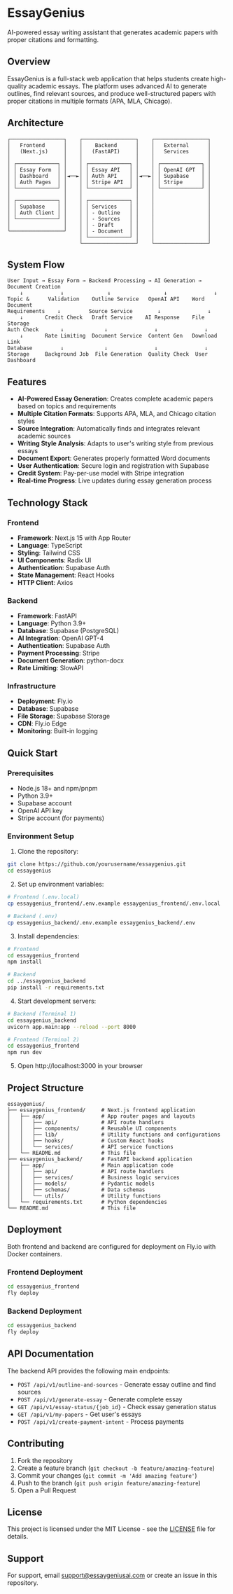 # EssayGenius

AI-powered essay writing assistant that generates academic papers with proper citations and formatting.

## Overview

EssayGenius is a full-stack web application that helps students create high-quality academic essays. The platform uses advanced AI to generate outlines, find relevant sources, and produce well-structured papers with proper citations in multiple formats (APA, MLA, Chicago).

## Architecture

```
┌─────────────────┐    ┌─────────────────┐    ┌─────────────────┐
│   Frontend      │    │    Backend      │    │   External      │
│   (Next.js)     │    │   (FastAPI)     │    │   Services      │
│                 │    │                 │    │                 │
│ ┌─────────────┐ │    │ ┌─────────────┐ │    │ ┌─────────────┐ │
│ │ Essay Form  │ │    │ │ Essay API   │ │    │ │ OpenAI GPT  │ │
│ │ Dashboard   │ │◄──►│ │ Auth API    │ │◄──►│ │ Supabase    │ │
│ │ Auth Pages  │ │    │ │ Stripe API  │ │    │ │ Stripe      │ │
│ └─────────────┘ │    │ └─────────────┘ │    │ └─────────────┘ │
│                 │    │                 │    │                 │
│ ┌─────────────┐ │    │ ┌─────────────┐ │    │                 │
│ │ Supabase    │ │    │ │ Services    │ │    │                 │
│ │ Auth Client │ │    │ │ - Outline   │ │    │                 │
│ └─────────────┘ │    │ │ - Sources   │ │    │                 │
│                 │    │ │ - Draft     │ │    │                 │
└─────────────────┘    │ │ - Document  │ │    │                 │
                       │ └─────────────┘ │    │                 │
                       └─────────────────┘    └─────────────────┘
```

## System Flow

```
User Input → Essay Form → Backend Processing → AI Generation → Document Creation
    ↓            ↓              ↓                 ↓               ↓
Topic &      Validation    Outline Service   OpenAI API    Word Document
Requirements    ↓         Source Service        ↓               ↓
    ↓       Credit Check   Draft Service    AI Response    File Storage
Auth Check       ↓             ↓               ↓               ↓
    ↓       Rate Limiting  Document Service  Content Gen   Download Link
Database         ↓             ↓               ↓               ↓
Storage     Background Job  File Generation  Quality Check  User Dashboard
```

## Features

- **AI-Powered Essay Generation**: Creates complete academic papers based on topics and requirements
- **Multiple Citation Formats**: Supports APA, MLA, and Chicago citation styles
- **Source Integration**: Automatically finds and integrates relevant academic sources
- **Writing Style Analysis**: Adapts to user's writing style from previous essays
- **Document Export**: Generates properly formatted Word documents
- **User Authentication**: Secure login and registration with Supabase
- **Credit System**: Pay-per-use model with Stripe integration
- **Real-time Progress**: Live updates during essay generation process

## Technology Stack

### Frontend
- **Framework**: Next.js 15 with App Router
- **Language**: TypeScript
- **Styling**: Tailwind CSS
- **UI Components**: Radix UI
- **Authentication**: Supabase Auth
- **State Management**: React Hooks
- **HTTP Client**: Axios

### Backend
- **Framework**: FastAPI
- **Language**: Python 3.9+
- **Database**: Supabase (PostgreSQL)
- **AI Integration**: OpenAI GPT-4
- **Authentication**: Supabase Auth
- **Payment Processing**: Stripe
- **Document Generation**: python-docx
- **Rate Limiting**: SlowAPI

### Infrastructure
- **Deployment**: Fly.io
- **Database**: Supabase
- **File Storage**: Supabase Storage
- **CDN**: Fly.io Edge
- **Monitoring**: Built-in logging

## Quick Start

### Prerequisites
- Node.js 18+ and npm/pnpm
- Python 3.9+
- Supabase account
- OpenAI API key
- Stripe account (for payments)

### Environment Setup

1. Clone the repository:
```bash
git clone https://github.com/yourusername/essaygenius.git
cd essaygenius
```

2. Set up environment variables:
```bash
# Frontend (.env.local)
cp essaygenius_frontend/.env.example essaygenius_frontend/.env.local

# Backend (.env)
cp essaygenius_backend/.env.example essaygenius_backend/.env
```

3. Install dependencies:
```bash
# Frontend
cd essaygenius_frontend
npm install

# Backend
cd ../essaygenius_backend
pip install -r requirements.txt
```

4. Start development servers:
```bash
# Backend (Terminal 1)
cd essaygenius_backend
uvicorn app.main:app --reload --port 8000

# Frontend (Terminal 2)
cd essaygenius_frontend
npm run dev
```

5. Open http://localhost:3000 in your browser

## Project Structure

```
essaygenius/
├── essaygenius_frontend/     # Next.js frontend application
│   ├── app/                  # App router pages and layouts
│   │   ├── api/              # API route handlers
│   │   ├── components/       # Reusable UI components
│   │   ├── lib/              # Utility functions and configurations
│   │   ├── hooks/            # Custom React hooks
│   │   └── services/         # API service functions
│   └── README.md             # This file
├── essaygenius_backend/      # FastAPI backend application
│   ├── app/                  # Main application code
│   │   ├── api/              # API route handlers
│   │   ├── services/         # Business logic services
│   │   ├── models/           # Pydantic models
│   │   ├── schemas/          # Data schemas
│   │   └── utils/            # Utility functions
│   └── requirements.txt      # Python dependencies
└── README.md                 # This file
```

## Deployment

Both frontend and backend are configured for deployment on Fly.io with Docker containers.

### Frontend Deployment
```bash
cd essaygenius_frontend
fly deploy
```

### Backend Deployment
```bash
cd essaygenius_backend
fly deploy
```

## API Documentation

The backend API provides the following main endpoints:

- `POST /api/v1/outline-and-sources` - Generate essay outline and find sources
- `POST /api/v1/generate-essay` - Generate complete essay
- `GET /api/v1/essay-status/{job_id}` - Check essay generation status
- `GET /api/v1/my-papers` - Get user's essays
- `POST /api/v1/create-payment-intent` - Process payments

## Contributing

1. Fork the repository
2. Create a feature branch (`git checkout -b feature/amazing-feature`)
3. Commit your changes (`git commit -m 'Add amazing feature'`)
4. Push to the branch (`git push origin feature/amazing-feature`)
5. Open a Pull Request

## License

This project is licensed under the MIT License - see the [LICENSE](LICENSE) file for details.

## Support

For support, email support@essaygeniusai.com or create an issue in this repository. 